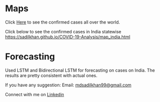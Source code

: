 # Maps

Click [Here](https://sadilkhan.github.io/COVID-19-Analysis/corona_country.html) to see the confirmed cases all over the world.

Click below to see the confirmed cases in India statewise
https://sadilkhan.github.io/COVID-19-Analysis/map_india.html 


# Forecasting

Used LSTM and Bidirectional LSTM for forecasting on cases on India.
The results are pretty consistent with actual ones.

If you have any suggestion:
Email: mdsadilkhan99@gmail.com

Connect with me on [Linkedin](https://www.linkedin.com/in/md-sadil-khan-a96568170)
